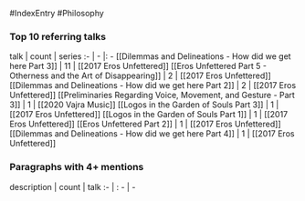 #IndexEntry #Philosophy



### Top 10 referring talks
talk | count | series
:- | - |: -
[[Dilemmas and Delineations - How did we get here Part 3]] | 11 | [[2017 Eros Unfettered]]
[[Eros Unfettered Part 5 - Otherness and the Art of Disappearing]] | 2 | [[2017 Eros Unfettered]]
[[Dilemmas and Delineations - How did we get here Part 2]] | 2 | [[2017 Eros Unfettered]]
[[Preliminaries Regarding Voice, Movement, and Gesture - Part 3]] | 1 | [[2020 Vajra Music]]
[[Logos in the Garden of Souls Part 3]] | 1 | [[2017 Eros Unfettered]]
[[Logos in the Garden of Souls Part 1]] | 1 | [[2017 Eros Unfettered]]
[[Eros Unfettered Part 2]] | 1 | [[2017 Eros Unfettered]]
[[Dilemmas and Delineations - How did we get here Part 4]] | 1 | [[2017 Eros Unfettered]]

### Paragraphs with 4+ mentions
description | count | talk
:- | : - | -

